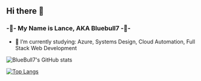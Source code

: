 ## Hi there 👋

### -🔵- My Name is Lance, AKA Bluebull7 -🔵-

- 🌱 I’m currently studying: Azure, Systems Design, Cloud Automation, Full Stack Web Development

![BlueBull7's GitHub stats](https://github-readme-stats.vercel.app/api?username=bluebull7&show_icons=true&theme=radical)

[![Top Langs](https://github-readme-stats.vercel.app/api/top-langs/?username=bluebull7&layout=donut&&theme=radical)](https://github.com/anuraghazra/github-readme-stats)

<!--
**Bluebull7/Bluebull7** is a ✨ _special_ ✨ repository because its `README.md` (this file) appears on your GitHub profile.

Here are some ideas to get you started:

- 🔭 I’m currently working on ...
- 🌱 I’m currently learning ...
- 👯 I’m looking to collaborate on ...
- 🤔 I’m looking for help with ...
- 💬 Ask me about ...
- 📫 How to reach me: ...
- 😄 Pronouns: ...
- ⚡ Fun fact: ...
-->
